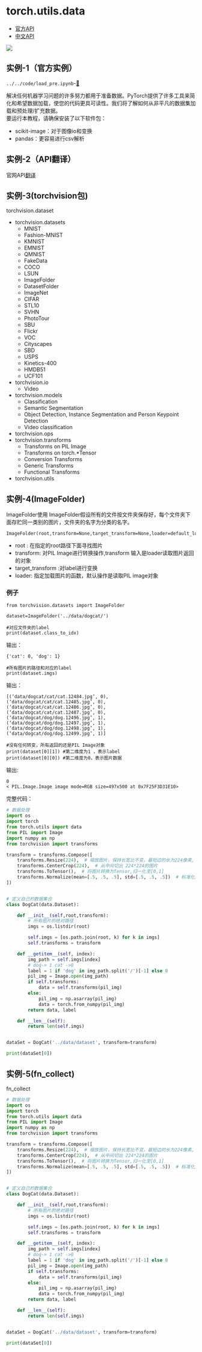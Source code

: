 # torch.utils.data
* [官方API](https://pytorch.org/docs/stable/data.html#module-torch.utils.data)    
* [中文API](https://pytorch.apachecn.org/docs/1.2/data.html)   

![](../../res/torchAPI/torch_utils_data.png) 

## 实例-1（官方实例）
`../../code/load_pre.ipynb`-[🔗](../../code/load_pre.ipynb)   

解决任何机器学习问题的许多努力都用于准备数据。PyTorch提供了许多工具来简化和希望数据加载，使您的代码更具可读性。我们将了解如何从非平凡的数据集加载和预处理/扩充数据。  
要运行本教程，请确保安装了以下软件包：  
* scikit-image：对于图像io和变换
* pandas：更容易进行csv解析
## 实例-2（API翻译）
官网API[翻译](./torch_utils_data_1.md)
## 实例-3(torchvision包)
torchvision.dataset
* torchvision.datasets
    * MNIST
    * Fashion-MNIST
    * KMNIST
    * EMNIST
    * QMNIST
    * FakeData
    * COCO
    * LSUN
    * ImageFolder
    * DatasetFolder
    * ImageNet
    * CIFAR
    * STL10
    * SVHN
    * PhotoTour
    * SBU
    * Flickr
    * VOC
    * Cityscapes
    * SBD
    * USPS
    * Kinetics-400
    * HMDB51
    * UCF101
* torchvision.io
    * Video
* torchvision.models
    * Classification
    * Semantic Segmentation
    * Object Detection, Instance     Segmentation and Person Keypoint Detection
    * Video classification
* torchvision.ops
* torchvision.transforms
    * Transforms on PIL Image
    * Transforms on torch.*Tensor
    * Conversion Transforms
    * Generic Transforms
    * Functional Transforms
* torchvision.utils
## 实例-4(ImageFolder)
ImageFolder使用
ImageFolder假设所有的文件按文件夹保存好，每个文件夹下面存贮同一类别的图片，文件夹的名字为分类的名字。
```
ImageFolder(root,transform=None,target_transform=None,loader=default_loader)
```
* root : 在指定的root路径下面寻找图片 
* transform: 对PIL Image进行转换操作,transform 输入是loader读取图片返回的对象 
* target_transform :对label进行变换 
* loader: 指定加载图片的函数，默认操作是读取PIL image对象

### 例子
```
from torchvision.datasets import ImageFolder

dataset=ImageFolder('../data/dogcat/')

#对应文件夹的label
print(dataset.class_to_idx)
```
输出：
```
{'cat': 0, 'dog': 1}
```
   
```
#所有图片的路径和对应的label
print(dataset.imgs)
```
输出：
``` 
[(‘data/dogcat/cat/cat.12484.jpg’, 0), 
(‘data/dogcat/cat/cat.12485.jpg’, 0), 
(‘data/dogcat/cat/cat.12486.jpg’, 0), 
(‘data/dogcat/cat/cat.12487.jpg’, 0), 
(‘data/dogcat/dog/dog.12496.jpg’, 1), 
(‘data/dogcat/dog/dog.12497.jpg’, 1), 
(‘data/dogcat/dog/dog.12498.jpg’, 1), 
(‘data/dogcat/dog/dog.12499.jpg’, 1)]
```
   
```
#没有任何转变，所有返回的还是PIL Image对象
print(dataset[0][1]) #第二维度为1 ，表示label
print(dataset[0][0]) #第二维度为0，表示图片数据
```
输出:
``` 
0 
< PIL.Image.Image image mode=RGB size=497x500 at 0x7F25F3D31E10>
```

完整代码：
```python
# 数据处理
import os
import torch
from torch.utils import data
from PIL import Image
import numpy as np
from torchvision import transforms

transform = transforms.Compose([
    transforms.Resize(224),  # 缩放图片，保持长宽比不变，最短边的长为224像素,
    transforms.CenterCrop(224),  # 从中间切出 224*224的图片
    transforms.ToTensor(),  # 将图片转换为Tensor,归一化至[0,1]
    transforms.Normalize(mean=[.5, .5, .5], std=[.5, .5, .5])  # 标准化至[-1,1]
])


# 定义自己的数据集合
class DogCat(data.Dataset):

    def __init__(self,root,transform):
        # 所有图片的绝对路径
        imgs = os.listdir(root)

        self.imgs = [os.path.join(root, k) for k in imgs]
        self.transforms = transform

    def __getitem__(self, index):
        img_path = self.imgs[index]
        # dog-> 1 cat ->0
        label = 1 if 'dog' in img_path.split('/')[-1] else 0
        pil_img = Image.open(img_path)
        if self.transforms:
            data = self.transforms(pil_img)
        else:
            pil_img = np.asarray(pil_img)
            data = torch.from_numpy(pil_img)
        return data, label

    def __len__(self):
        return len(self.imgs)


dataSet = DogCat('../data/dataset', transform=transform)

print(dataSet[0])
```
## 实例-5(fn_collect)
fn_collect
```python
# 数据处理
import os
import torch
from torch.utils import data
from PIL import Image
import numpy as np
from torchvision import transforms

transform = transforms.Compose([
    transforms.Resize(224),  # 缩放图片，保持长宽比不变，最短边的长为224像素,
    transforms.CenterCrop(224),  # 从中间切出 224*224的图片
    transforms.ToTensor(),  # 将图片转换为Tensor,归一化至[0,1]
    transforms.Normalize(mean=[.5, .5, .5], std=[.5, .5, .5])  # 标准化至[-1,1]
])


# 定义自己的数据集合
class DogCat(data.Dataset):

    def __init__(self,root,transform):
        # 所有图片的绝对路径
        imgs = os.listdir(root)

        self.imgs = [os.path.join(root, k) for k in imgs]
        self.transforms = transform

    def __getitem__(self, index):
        img_path = self.imgs[index]
        # dog-> 1 cat ->0
        label = 1 if 'dog' in img_path.split('/')[-1] else 0
        pil_img = Image.open(img_path)
        if self.transforms:
            data = self.transforms(pil_img)
        else:
            pil_img = np.asarray(pil_img)
            data = torch.from_numpy(pil_img)
        return data, label

    def __len__(self):
        return len(self.imgs)


dataSet = DogCat('../data/dataset', transform=transform)

print(dataSet[0])
```